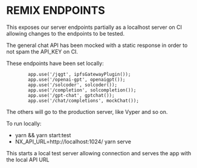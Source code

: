# REMIX ENDPOINTS
This exposes our server endpoints partially as a localhost server on CI allowing changes to the endpoints to be tested.

The general chat API has been mocked with a static response in order to not spam the API_KEY on CI.

These endpoints have been set locally:

```
        app.use('/jqgt', ipfsGatewayPlugin());
        app.use('/openai-gpt', openaigpt());
        app.use('/solcoder', solcoder());
        app.use('/completion', solcompletion());
        app.use('/gpt-chat', gptchat());
        app.use('/chat/completions', mockChat());
```
The others will go to the production server, like Vyper and so on.

To run locally:
- yarn && yarn start:test
- NX_API_URL=http://localhost:1024/ yarn serve

This starts a local test server allowing connection and serves the app with the local API URL



